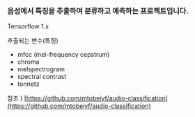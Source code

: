 ### 음성에서 특징을 추출하여 분류하고 예측하는 프로젝트입니다.
Tensorflow 1.x


추출되는 변수(특징)
- mfcc (mel-frequency cepstrum) 
- chroma
- melspectrogram
- spectral contrast
- tonnetz  <br>


참조 ) [https://github.com/mtobeiyf/audio-classification](https://github.com/mtobeiyf/audio-classification)
